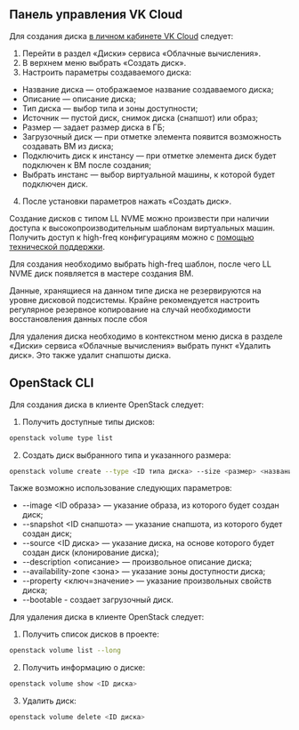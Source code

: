 ## Панель управления VK Cloud

Для создания диска [в личном кабинете VK Cloud](https://mcs.mail.ru/app/services/infra/servers/) следует:

1.  Перейти в раздел «Диски» сервиса «Облачные вычисления».
2.  В верхнем меню выбрать «Создать диск».
3.  Настроить параметры создаваемого диска:

- Название диска — отображаемое название создаваемого диска;
- Описание — описание диска;
- Тип диска	— выбор типа и зоны доступности;
- Источник — пустой диск, снимок диска (снапшот) или образ;
- Размер — задает размер диска в ГБ;
- Загрузочный диск — при отметке элемента появится возможность создавать ВМ из диска;
- Подключить диск к инстансу — при отметке элемента диск будет подключен к ВМ после создания;
- Выбрать инстанс — выбор виртуальной машины, к которой будет подключен диск.

4. После установки параметров нажать «Создать диск».

<info>

Создание дисков с типом LL NVME можно произвести при наличии доступа к высокопроизводительным шаблонам виртуальных машин. Получить доступ к high-freq конфигурациям можно с [помощью технической поддержки](/ru/contacts).

</info>

Для создания необходимо выбрать high-freq шаблон, после чего LL NVME диск появляется в мастере создания ВМ.

Данные, хранящиеся на данном типе диска не резервируются на уровне дисковой подсистемы. Крайне рекомендуется настроить регулярное резервное копирование на случай необходимости восстановления данных после сбоя

Для удаления диска необходимо в контекстном меню диска в разделе «Диски» сервиса «Облачные вычисления» выбрать пункт «Удалить диск». Это также удалит снапшоты диска.

## OpenStack CLI

Для создания диска в клиенте OpenStack следует:

1. Получить доступные типы дисков:

```bash
openstack volume type list
```

2. Создать диск выбранного типа и указанного размера:

```bash
openstack volume create --type <ID типа диска> --size <размер> <название диска>
```

Также возможно использование следующих параметров:

- \--image <ID образа> — указание образа, из которого будет создан диск;
- \--snapshot <ID снапшота> — указание снапшота, из которого будет создан диск;
- \--source <ID диска> — указание диска, на основе которого будет создан диск (клонирование диска);
- \--description <описание> — произвольное описание диска;
- \--availability-zone <зона> — указание зоны доступности диска;
- \--property <ключ=значение> — указание произвольных свойств диска;
- \--bootable - создает загрузочный диск.

Для удаления диска в клиенте OpenStack следует:

1. Получить список дисков в проекте:

```bash
openstack volume list --long
```

2. Получить информацию о диске:

```bash
openstack volume show <ID диска>
```

3. Удалить диск:

```bash
openstack volume delete <ID диска>
```
